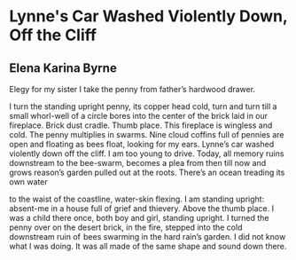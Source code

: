 # Lynne's Car Washed Violently Down, Off the Cliff
## Elena Karina Byrne
Elegy for my sister
I take the penny from father’s hardwood drawer.

I turn the standing upright penny, its copper head cold, turn
and turn till a small whorl-well of a circle bores into the center
of the brick laid in our fireplace. Brick dust cradle. Thumb place.
This fireplace is wingless and cold. The penny multiplies in swarms.
Nine cloud coffins full of pennies are open and floating as bees float,
looking for my ears. Lynne’s car washed violently down off
the cliff. I am too young to drive. Today, all memory ruins
downstream to the bee-swarm, becomes a plea from then till
now and grows reason’s garden pulled out at the roots.
There’s an ocean treading its own water

to the waist of the coastline, water-skin flexing. I am standing
upright: absent-me in a house full of grief and thievery. Above
the thumb place. I was a child there once, both boy and girl, standing
upright. I turned the penny over on the desert brick, in the fire,
stepped into the cold downstream ruin of  bees swarming
in the hard rain’s garden. I did not know what I was doing.
It was all made of the same shape and sound down there.